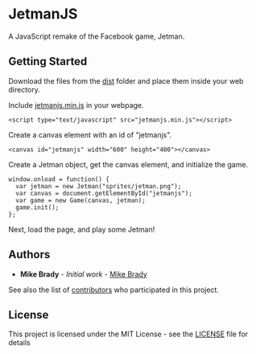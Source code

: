 # JetmanJS

A JavaScript remake of the Facebook game, Jetman.

## Getting Started

Download the files from the [dist](dist/) folder and place them inside your web directory.

Include [jetmanjs.min.js](dist/jetmanjs.min.js) in your webpage.

```
<script type="text/javascript" src="jetmanjs.min.js"></script>
```

Create a canvas element with an id of "jetmanjs".

```
<canvas id="jetmanjs" width="600" height="400"></canvas>
```

Create a Jetman object, get the canvas element, and initialize the game.
```
window.onload = function() {
  var jetman = new Jetman("sprites/jetman.png");
  var canvas = document.getElementById("jetmanjs");
  var game = new Game(canvas, jetman);
  game.init();
};
```

Next, load the page, and play some Jetman!

## Authors

* **Mike Brady** - *Initial work* - [Mike Brady](https://github.com/mike-brady)

See also the list of [contributors](https://github.com/mike-brady/JetmanJS/contributors) who participated in this project.

## License

This project is licensed under the MIT License - see the [LICENSE](LICENSE) file for details
